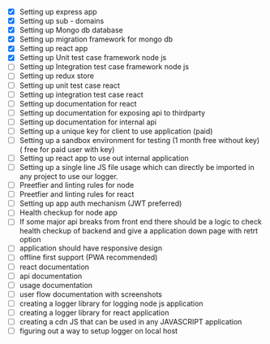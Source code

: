 - [x] Setting up express app
- [x] Setting up sub - domains
- [x] Setting up Mongo db database
- [x] Setting up migration framework for mongo db
- [x] Setting up react app
- [x] Setting up Unit test case framework node js
- [ ] Setting up Integration test case framework  node js
- [ ] Setting up redux store
- [ ] Setting up unit test case react
- [ ] Setting up integration test case react
- [ ] Setting up documentation for react
- [ ] Setting up documentation for exposing api to thirdparty
- [ ] Setting up documentation for internal api
- [ ] Setting up a unique key for client to use application (paid)
- [ ] Setting up a sandbox environment for testing (1 month free without key) ( free for paid user with key)
- [ ] Setting up react app to use out internal application
- [ ] Setting up a single line JS file usage which can directly be imported in any project to use our logger.
- [ ] Preetfier and linting rules for node
- [ ] Preetfier and linting rules for react
- [ ] Setting up app auth mechanism (JWT preferred) 
- [ ] Health checkup for node app
- [ ] If some major api breaks from front end there should be a logic to check health checkup of backend and give a application down page with retrt option
- [ ] application should have responsive design
- [ ] offline first support (PWA recommended)
- [ ] react documentation
- [ ] api documentation 
- [ ] usage documentation
- [ ] user flow documentation with screenshots
- [ ] creating a logger library for logging node js application
- [ ] creating a logger library for react application
- [ ] creating a cdn JS that can be used in any JAVASCRIPT application
- [ ] figuring out a way to setup logger on local host